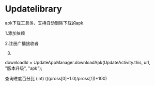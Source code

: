 # Updatelibrary
apk下载工具类，支持自动删除下载的apk

1.添加依赖



2.注册广播接收者

 <receiver android:name="com.plgf.updatelibrary.receiver.InstallReceiver">
            <intent-filter android:priority="20">
                <action android:name="android.intent.action.DOWNLOAD_COMPLETE" />
            </intent-filter>
        </receiver>

3.
downloadId = UpdateAppManager.downloadApk(UpdateActivity.this, url, "版本升级", "apk");

查询进度百分比
(int) (((pross[0]*1.0)/pross[1])*100)



